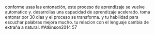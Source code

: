 conforme usas las entonación, este proceso de aprendizaje se vuelve automatico y. desarrollas una capacidad de aprendizaje acelerado.
toma entonar por 30 dias y el proceso se transforma. y tu habilidad para escuchar palabras mejora mucho. tu relacion con el lenguaje cambia de extraña a natural. 
#Atkinson2014 57

